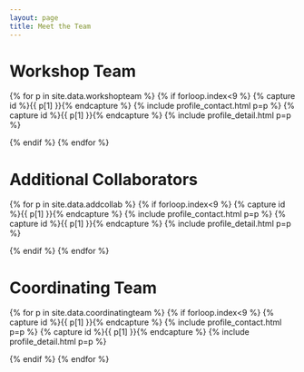```yaml
---
layout: page
title: Meet the Team
---
```

# Workshop Team

{% for p in site.data.workshopteam %} {% if forloop.index<9 %}
{% capture id %}{{ p[1] }}{% endcapture %} {% include profile_contact.html p=p %}
{% capture id %}{{ p[1] }}{% endcapture %} {% include profile_detail.html p=p %}

{% endif %} {% endfor %}

# Additional Collaborators

{% for p in site.data.addcollab %} {% if forloop.index<9 %}
{% capture id %}{{ p[1] }}{% endcapture %} {% include profile_contact.html p=p %}
{% capture id %}{{ p[1] }}{% endcapture %} {% include profile_detail.html p=p %}

{% endif %} {% endfor %}

# Coordinating Team


{% for p in site.data.coordinatingteam %} {% if forloop.index<9 %}
{% capture id %}{{ p[1] }}{% endcapture %} {% include profile_contact.html p=p %}
{% capture id %}{{ p[1] }}{% endcapture %} {% include profile_detail.html p=p %}

{% endif %} {% endfor %}
